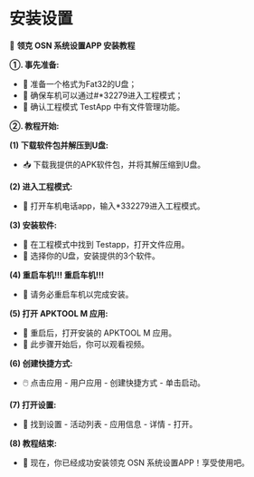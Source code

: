 # **安装设置**
🚗 **领克 OSN 系统设置APP 安装教程**

**①. 事先准备:**
   - 📁 准备一个格式为Fat32的U盘；
   - 🚗 确保车机可以通过#*32279进入工程模式；
   - 🧰 确认工程模式 TestApp 中有文件管理功能。

**②. 教程开始:**

**(1) 下载软件包并解压到U盘:**
   - 📥 下载我提供的APK软件包，并将其解压缩到U盘。

**(2) 进入工程模式:**
   - 📱 打开车机电话app，输入*332279进入工程模式。

**(3) 安装软件:**
   - 📂 在工程模式中找到 Testapp，打开文件应用。
   - 📲 选择你的U盘，安装提供的3个软件。

**(4) 重启车机!!! 重启车机!!!**
   - 🔄 请务必重启车机以完成安装。

**(5) 打开 APKTOOL M 应用:**
   - 📱 重启后，打开安装的 APKTOOL M 应用。
   - 🎥 此步骤开始后，你可以观看视频。

**(6) 创建快捷方式:**
   - 🖱️ 点击应用 - 用户应用 - 创建快捷方式 - 单击启动。

**(7) 打开设置:**
   - 🔧 找到设置 - 活动列表 - 应用信息 - 详情 - 打开。

**(8) 教程结束:**
   - 🎉 现在，你已经成功安装领克 OSN 系统设置APP！享受使用吧。

